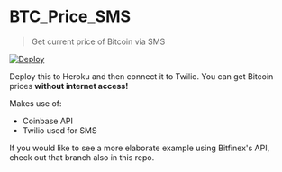 # BTC_Price_SMS
> Get current price of Bitcoin via SMS

[![Deploy](https://www.herokucdn.com/deploy/button.svg)](https://heroku.com/deploy)

Deploy this to Heroku and then connect it to Twilio. You can get Bitcoin prices
**without internet access!** 

Makes use of:

* Coinbase API
* Twilio used for SMS

If you would like to see a more elaborate example using Bitfinex's API, check out that branch also in this repo.
